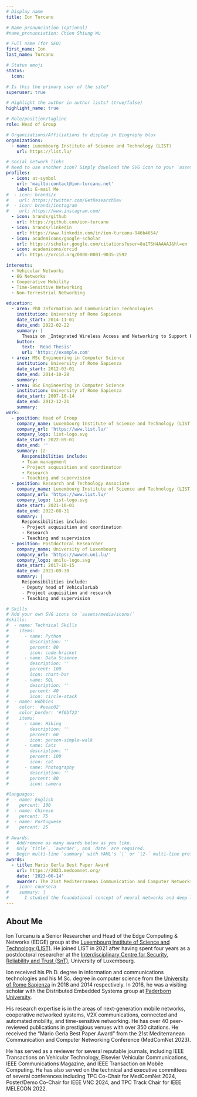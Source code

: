 ```yaml
---
# Display name
title: Ion Turcanu

# Name pronunciation (optional)
#name_pronunciation: Chien Shiung Wu

# Full name (for SEO)
first_name: Ion
last_name: Turcanu

# Status emoji
status:
  icon:

# Is this the primary user of the site?
superuser: true

# Highlight the author in author lists? (true/false)
highlight_name: true

# Role/position/tagline
role: Head of Group

# Organizations/Affiliations to display in Biography blox
organizations:
  - name: Luxembourg Institute of Science and Technology (LIST)
    url: https://list.lu/

# Social network links
# Need to use another icon? Simply download the SVG icon to your `assets/media/icons/` folder.
profiles:
  - icon: at-symbol
    url: 'mailto:contact@ion-turcanu.net'
    label: E-mail Me
#  - icon: brands/x
#    url: https://twitter.com/GetResearchDev
#  - icon: brands/instagram
#    url: https://www.instagram.com/
  - icon: brands/github
    url: https://github.com/ion-turcanu
  - icon: brands/linkedin
    url: https://www.linkedin.com/in/ion-turcanu-946b4654/
  - icon: academicons/google-scholar
    url: https://scholar.google.com/citations?user=8u1TSH4AAAAJ&hl=en
  - icon: academicons/orcid
    url: https://orcid.org/0000-0001-9035-2592

interests:
  - Vehicular Networks
  - 6G Networks
  - Cooperative Mobility
  - Time-Sensitive Networking
  - Non-Terrestrial Networking

education:
  - area: PhD Information and Communication Technologies
    institution: University of Rome Sapienza
    date_start: 2014-11-01
    date_end: 2022-02-22
    summary: |
      Thesis on _Integrated Wireless Access and Networking to Support Floating Car Data Collection in Vehicular Networks_. Supervised by Prof. Andrea Baiocchi.
    button:
      text: 'Read Thesis'
      url: 'https://example.com'
  - area: MSc Engineering in Computer Science
    institution: University of Rome Sapienza
    date_start: 2012-03-01
    date_end: 2014-10-28
    summary:
  - area: BSc Engineering in Computer Science
    institution: University of Rome Sapienza
    date_start: 2007-10-14
    date_end: 2012-12-21
    summary:
work:
  - position: Head of Group
    company_name: Luxembourg Institute of Science and Technology (LIST)
    company_url: 'https://www.list.lu/'
    company_logo: list-logo.svg
    date_start: 2022-09-01
    date_end: ''
    summary: |2-
      Responsibilities include:
      - Team management
      - Project acquisition and coordination
      - Research
      - Teaching and supervision
  - position: Research and Technology Associate
    company_name: Luxembourg Institute of Science and Technology (LIST)
    company_url: 'https://www.list.lu/'
    company_logo: list-logo.svg
    date_start: 2021-10-01
    date_end: 2022-08-31
    summary: |
      Responsibilities include:
      - Project acquisition and coordination
      - Research
      - Teaching and supervision
  - position: Postdoctoral Researcher
    company_name: University of Luxembourg
    company_url: 'https://wwwen.uni.lu/'
    company_logo: unilu-logo.svg
    date_start: 2017-10-15
    date_end: 2021-09-30
    summary: |
      Responsibilities include:
      - Deputy head of VehicularLab
      - Project acquisition and research
      - Teaching and supervision

# Skills
# Add your own SVG icons to `assets/media/icons/`
#skills:
#  - name: Technical Skills
#    items:
#      - name: Python
#        description: ''
#        percent: 80
#        icon: code-bracket
#      - name: Data Science
#        description: ''
#        percent: 100
#        icon: chart-bar
#      - name: SQL
#        description: ''
#        percent: 40
#        icon: circle-stack
#  - name: Hobbies
#    color: '#eeac02'
#    color_border: '#f0bf23'
#    items:
#      - name: Hiking
#        description: ''
#        percent: 60
#        icon: person-simple-walk
#      - name: Cats
#        description: ''
#        percent: 100
#        icon: cat
#      - name: Photography
#        description: ''
#        percent: 80
#        icon: camera

#languages:
#  - name: English
#    percent: 100
#  - name: Chinese
#    percent: 75
#  - name: Portuguese
#    percent: 25

# Awards.
#   Add/remove as many awards below as you like.
#   Only `title`, `awarder`, and `date` are required.
#   Begin multi-line `summary` with YAML's `|` or `|2-` multi-line prefix and indent 2 spaces below.
awards:
  - title: Mario Gerla Best Paper Award
    url: https://2023.medcomnet.org/
    date: '2023-06-14'
    awarder: The 21st Mediterranean Communication and Computer Networking Conference (MedComNet 2023)
#    icon: coursera
#    summary: |
#      I studied the foundational concept of neural networks and deep learning. By the end, I was familiar with the significant technological trends driving the rise of deep learning; build, train, and apply fully connected deep neural networks; implement efficient (vectorized) neural networks; identify key parameters in a neural network’s architecture; and apply deep learning to your own applications.
---
```


## About Me

Ion Turcanu is a Senior Researcher and Head of the Edge Computing & Networks (EDGE) group at the [Luxembourg Institute of Science and Technology (LIST)](https://www.list.lu/).
He joined LIST in 2021 after having spent four years as a postdoctoral researcher at the [Interdisciplinary Centre for Security, Reliability and Trust (SnT)](https://wwwen.uni.lu/snt), University of Luxembourg.

Ion received his Ph.D. degree in information and communications technologies and his M.Sc. degree in computer science from the [University of Rome Sapienza](https://www.uniroma1.it/it/pagina-strutturale/home) in 2018 and 2014 respectively.
In 2016, he was a visiting scholar with the Distributed Embedded Systems group at [Paderborn University](https://www.uni-paderborn.de/).

His research expertise is in the areas of next-generation mobile networks, cooperative networked systems, V2X communications, connected and automated mobility, and time-sensitive networking.
He has over 40 peer-reviewed publications in prestigious venues with over 350 citations.
He received the “Mario Gerla Best Paper Award” from the 21st Mediterranean Communication and Computer Networking Conference (MedComNet 2023).

He has served as a reviewer for several reputable journals, including IEEE Transactions on Vehicular Technology, Elsevier Vehicular Communications, IEEE Communications Magazine, and IEEE Transaction on Mobile Computing.
He has also served on the technical and executive committees of several conferences including TPC Co-Chair for MedComNet 2024, Poster/Demo Co-Chair for IEEE VNC 2024, and TPC Track Chair for IEEE MELECON 2022.
